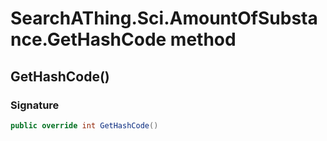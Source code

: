 # SearchAThing.Sci.AmountOfSubstance.GetHashCode method
## GetHashCode()
### Signature
```csharp
public override int GetHashCode()
```
